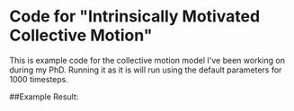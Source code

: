 # Code for "Intrinsically Motivated Collective Motion"
This is example code for the collective motion model I've been working on during my PhD. Running it as it is will run using the default parameters for 1000 timesteps.

##Example Result:
